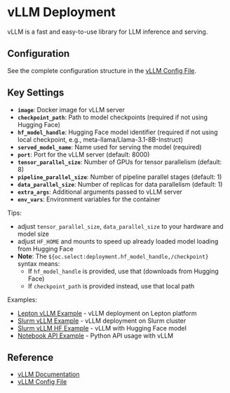 # vLLM Deployment

vLLM is a fast and easy-to-use library for LLM inference and serving.

## Configuration

See the complete configuration structure in the [vLLM Config File](../../../../packages/nemo-evaluator-launcher/src/nemo_evaluator_launcher/configs/deployment/vllm.yaml).

## Key Settings

- **`image`**: Docker image for vLLM server
- **`checkpoint_path`**: Path to model checkpoints (required if not using Hugging Face)
- **`hf_model_handle`**: Hugging Face model identifier (required if not using local checkpoint, e.g., meta-llama/Llama-3.1-8B-Instruct)
- **`served_model_name`**: Name used for serving the model (required)
- **`port`**: Port for the vLLM server (default: 8000)
- **`tensor_parallel_size`**: Number of GPUs for tensor parallelism (default: 8)
- **`pipeline_parallel_size`**: Number of pipeline parallel stages (default: 1)
- **`data_parallel_size`**: Number of replicas for data parallelism (default: 1)
- **`extra_args`**: Additional arguments passed to vLLM server
- **`env_vars`**: Environment variables for the container

Tips:
- adjust `tensor_parallel_size`, `data_parallel_size` to your hardware and model size
- adjust `HF_HOME` and mounts to speed up already loaded model loading from Hugging Face
- **Note**: The `${oc.select:deployment.hf_model_handle,/checkpoint}` syntax means:
  - If `hf_model_handle` is provided, use that (downloads from Hugging Face)
  - If `checkpoint_path` is provided instead, use that local path

Examples:
- [Lepton vLLM Example](https://github.com/NVIDIA-NeMo/Evaluator/tree/main/packages/nemo-evaluator-launcher/examples/lepton_vllm_llama_3_1_8b_instruct.yaml) - vLLM deployment on Lepton platform
- [Slurm vLLM Example](https://github.com/NVIDIA-NeMo/Evaluator/tree/main/packages/nemo-evaluator-launcher/examples/slurm_llama_3_1_8b_instruct.yaml) - vLLM deployment on Slurm cluster
- [Slurm vLLM HF Example](https://github.com/NVIDIA-NeMo/Evaluator/tree/main/packages/nemo-evaluator-launcher/examples/slurm_llama_3_1_8b_instruct_hf.yaml) - vLLM with Hugging Face model
- [Notebook API Example](https://github.com/NVIDIA-NeMo/Evaluator/tree/main/packages/nemo-evaluator-launcher/examples/notebooks/nemo-evaluator-launcher-api.ipynb) - Python API usage with vLLM


## Reference

- [vLLM Documentation](https://docs.vllm.ai/en/latest/)
- [vLLM Config File](../../../../packages/nemo-evaluator-launcher/src/nemo_evaluator_launcher/configs/deployment/vllm.yaml)
